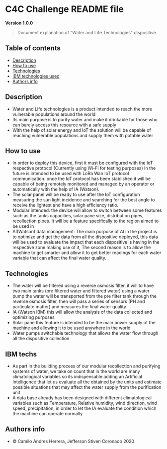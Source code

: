 # C4C Challenge README file

**Version 1.0.0**

> Document explanation of "Water and Life Technologies" dispositive


## Table of contents

- [Description](#Description)
- [How to use](#How-to-use)
- [Technologies](#Technologies)
- [IBM technologies used](#IBM-techs)
- [Authors info](#Authors-info)

## Description 

- Water and Life technologies is a product intended to reach the more vulnerable populations around the world
- Its main purpose is to purify water and make it drinkable for those who can barely access this resource with a safe supply
- With the help of solar energy and IoT the solution will be capable of reaching vulnerable populations and supply them with potable water

## How to use

- In order to deploy this device, first it must be configured with the IoT respective protocol (Currently using Wi-Fi for testing purposes) In the future is intended to be used with LoRa Wan IoT protocol communication. once the IoT protocol has been stablished it will be capable of being remotely monitored and managed by an operator or automatically with the help of IA (Watson).
- The solar panel will be ready to use after the IoT configuration measuring the sun light incidence and searching for the best angle to receive the lightest and have a high efficiency ratio.
- Modular intended: the device will allow to switch between some features such as the tanks capacities, solar pane size, distribution pipes, recollection pipes. It will be a feature specifically to the region aimed to be used in
- AI(Watson) data management: The main purpose of AI in the project is to optimize and get the data from all the dispositive deployed, this data will be used to evaluate the impact that each dispositive is having in the respective zone making use of it, The second reason is to allow the machine to get smarter and allow it to get better readings for each water variable that can affect the final water quality.

## Technologies

- The water will be filtered using a reverse osmosis filter, it will to have two main tanks (pre filtered water and filtered water) using a water pump the water will be transported from the pre filter tank through the reverse osmosis filter, then will pass a series of sensors (PH and particulate matter) and measures the final water quality
- IA (Watson IBM) this will allow the analysis of the data collected and optimizing purposes
- Solar pane this feature is intended to be the main power supply of the machine and allowing it to be used anywhere in the world
- Water pumps switchable technology that allows the water flow through all the dispositive collection

## IBM techs

- As part in the building process of our modular recollection and purifying systems of water, we take on count that in the world are many climatological variables so its indispensable adding an Artificial Intelligence that let us evaluate all the obtained by the units and estimate possible situations that may affect the water supply from the purification unit
- A data base already has been designed with different climatological variables such as Temperature, Relative humidity, wind direction, wind speed, precipitation, in order to let the IA evaluate the condition which the machine can operate normally

## Authors info

- © Camilo Andres Herrera, Jefferson Stiven Coronado 2020
